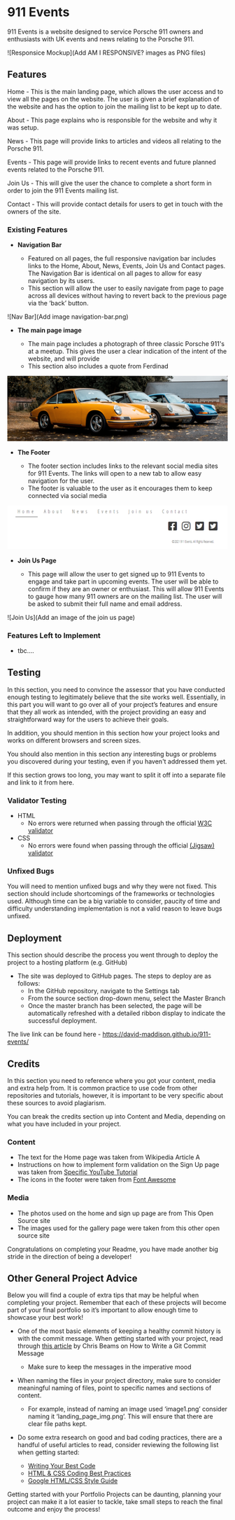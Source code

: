 # 911 Events

911 Events is a website designed to service Porsche 911 owners and enthusiasts with UK events and news relating to the Porsche 911. 

![Responsice Mockup](Add AM I RESPONSIVE? images as PNG files)

## Features 

Home - This is the main landing page, which allows the user access and to view all the pages on the website. The user is given a brief explanation of the website and has the option to join the mailing list to be kept up to date.

About - This page explains who is responsible for the website and why it was setup.

News - This page will provide links to articles and videos all relating to the Porsche 911.

Events - This page will provide links to recent events and future planned events related to the Porsche 911.

Join Us - This will give the user the chance to complete a short form in order to join the 911 Events mailing list.

Contact - This will provide contact details for users to get in touch with the owners of the site.


### Existing Features

- __Navigation Bar__

  - Featured on all pages, the full responsive navigation bar includes links to the Home, About, News, Events, Join Us and Contact pages. The Navigation Bar is identical on all pages to allow for easy navigation by its users.
  - This section will allow the user to easily navigate from page to page across all devices without having to revert back to the previous page via the ‘back’ button. 

![Nav Bar](Add image navigation-bar.png)

- __The main page image__

  - The main page includes a photograph of three classic Porsche 911's at a meetup. This gives the user a clear indication of the intent of the website, and will provide  
  - This section also includes a quote from Ferdinad

![Landing Page](https://github.com/david-maddison/911-events/blob/main/assets/images/valdemaras-januska-igaoYBHBDws-unsplash.jpg)

- __The Footer__ 

  - The footer section includes links to the relevant social media sites for 911 Events. The links will open to a new tab to allow easy navigation for the user. 
  - The footer is valuable to the user as it encourages them to keep connected via social media

![Footer](https://github.com/david-maddison/911-events/blob/main/assets/images/footer.PNG)

- __Join Us Page__

  - This page will allow the user to get signed up to 911 Events to engage and take part in upcoming events. The user will be able to confirm if they are an owner or enthusiast. This will allow 911 Events to gauge how many 911 owners are on the mailing list. The user will be asked to submit their full name and email address. 

![Join Us](Add an image of the join us page)

### Features Left to Implement

- tbc....

## Testing 

In this section, you need to convince the assessor that you have conducted enough testing to legitimately believe that the site works well. Essentially, in this part you will want to go over all of your project’s features and ensure that they all work as intended, with the project providing an easy and straightforward way for the users to achieve their goals.

In addition, you should mention in this section how your project looks and works on different browsers and screen sizes.

You should also mention in this section any interesting bugs or problems you discovered during your testing, even if you haven't addressed them yet.

If this section grows too long, you may want to split it off into a separate file and link to it from here.


### Validator Testing 

- HTML
  - No errors were returned when passing through the official [W3C validator](https://validator.w3.org/nu/?doc=https%3A%2F%2Fcode-institute-org.github.io%2Flove-running-2.0%2Findex.html)
- CSS
  - No errors were found when passing through the official [(Jigsaw) validator](https://jigsaw.w3.org/css-validator/validator?uri=https%3A%2F%2Fvalidator.w3.org%2Fnu%2F%3Fdoc%3Dhttps%253A%252F%252Fcode-institute-org.github.io%252Flove-running-2.0%252Findex.html&profile=css3svg&usermedium=all&warning=1&vextwarning=&lang=en#css)

### Unfixed Bugs

You will need to mention unfixed bugs and why they were not fixed. This section should include shortcomings of the frameworks or technologies used. Although time can be a big variable to consider, paucity of time and difficulty understanding implementation is not a valid reason to leave bugs unfixed. 

## Deployment

This section should describe the process you went through to deploy the project to a hosting platform (e.g. GitHub) 

- The site was deployed to GitHub pages. The steps to deploy are as follows: 
  - In the GitHub repository, navigate to the Settings tab 
  - From the source section drop-down menu, select the Master Branch
  - Once the master branch has been selected, the page will be automatically refreshed with a detailed ribbon display to indicate the successful deployment. 

The live link can be found here - https://david-maddison.github.io/911-events/ 


## Credits 

In this section you need to reference where you got your content, media and extra help from. It is common practice to use code from other repositories and tutorials, however, it is important to be very specific about these sources to avoid plagiarism. 

You can break the credits section up into Content and Media, depending on what you have included in your project. 

### Content 

- The text for the Home page was taken from Wikipedia Article A
- Instructions on how to implement form validation on the Sign Up page was taken from [Specific YouTube Tutorial](https://www.youtube.com/)
- The icons in the footer were taken from [Font Awesome](https://fontawesome.com/)

### Media

- The photos used on the home and sign up page are from This Open Source site
- The images used for the gallery page were taken from this other open source site


Congratulations on completing your Readme, you have made another big stride in the direction of being a developer! 

## Other General Project Advice

Below you will find a couple of extra tips that may be helpful when completing your project. Remember that each of these projects will become part of your final portfolio so it’s important to allow enough time to showcase your best work! 

- One of the most basic elements of keeping a healthy commit history is with the commit message. When getting started with your project, read through [this article](https://chris.beams.io/posts/git-commit/) by Chris Beams on How to Write  a Git Commit Message 
  - Make sure to keep the messages in the imperative mood 

- When naming the files in your project directory, make sure to consider meaningful naming of files, point to specific names and sections of content.
  - For example, instead of naming an image used ‘image1.png’ consider naming it ‘landing_page_img.png’. This will ensure that there are clear file paths kept. 

- Do some extra research on good and bad coding practices, there are a handful of useful articles to read, consider reviewing the following list when getting started:
  - [Writing Your Best Code](https://learn.shayhowe.com/html-css/writing-your-best-code/)
  - [HTML & CSS Coding Best Practices](https://medium.com/@inceptiondj.info/html-css-coding-best-practice-fadb9870a00f)
  - [Google HTML/CSS Style Guide](https://google.github.io/styleguide/htmlcssguide.html#General)

Getting started with your Portfolio Projects can be daunting, planning your project can make it a lot easier to tackle, take small steps to reach the final outcome and enjoy the process! 